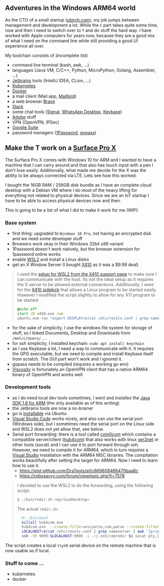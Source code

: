 ## Adventures in the Windows ARM64 world

As the CTO of a small startup ([ubirch.com](https://ubirch.com)), my job jumps between management and development a lot. While the `C` part takes quite some time, now and then I need to switch over to `T` and do stuff the hard way. I have worked with Apple computers for years now, because they are a good mix of what I need on the command line while still providing a good UI experience all over.

My toolchain consists of (incomplete list) 
- command line terminal (bash, awk, ...)
- languages (Java VM, C/C++, Python, MicroPython, Golang, Assembler, ...)
- [Jetbrains](https://jetbrains.com) tools (IntelliJ IDEA, CLion, ...)
- [Kubernetes](https://en.wikipedia.org/wiki/Kubernetes)
- [Docker](https://www.docker.com/)
- a mail client (Mail.app, [Mailbird](https://getmailbird.com/))
- a web browser [Brave](https://brave.com)
- [Slack](https://slack.com)
- some chat tools ([Signal](https://signal.org), [WhatsApp Desktop](https://www.whatsapp.com/), [Keybase](https://keybase.io))
- [Adobe](https://adobe.com) stuff
- VPN (OpenVPN, IPSec)
- [Google Suite](https://gsuite.google.com/)
- password managers ([1Password](https://1password.com), [gopass](https://github.com/gopasspw/gopass))

## Make the T work on a [Surface Pro X](https://www.microsoft.com/en-us/search/result.aspx?q=Surface+Pro+X)

The Surface Pro X comes with Windows 10 for ARM and I wanted to have a machine that I can carry around and that also has touch input with a pen I don't lose easily. Additionally, what made me decide for the X was the ability to be always connected via LTE. Lets see how this worked. 

I bought the 16GB RAM / 256GB disk bundle as I have an complete cloud desktop with a Debian VM where I do most of the heavy lifting for everything not related to physical devices. Since we are an IoT startup I have to be able to access physical devices now and then. 

This is going to be a list of what I did to make it work for me (WIP):

### Base system
- first thing: upgraded to `Windows 10 Pro`, not having an encrypted disk and we need some developer stuff
- Browsers work okay in their Windows 32bit x86 variant
- 1Password doesn't work natively, but the browser extension for 1password online works
- enable [WSL2](https://docs.microsoft.com/en-us/windows/wsl/install-win10) and install a Linux distro
- get an X Window Server (I bought [X410](https://token2shell.com/x410/) as it was a $9.99 deal)
> I used the [setup for WSL2 from the X410 support page](https://token2shell.com/howto/x410/using-x410-with-wsl2/) to make sure I can 
> communicate with the host. Its not the ideal setup as it requires the X server to be allowed external connections. Additionally, I 
> went for the [X410 sidekick](https://token2shell.com/howto/x410/xidekick/) that allows a Linux program to be started easily. However I 
> modified the script slightly to allow for any X11 program to be started:
> ```bat
> @echo off
> start /B x410.exe /wm
> ubuntu.exe run "export DISPLAY=$(cat /etc/resolv.conf | grep nameserver | awk '{print $2; exit;}'):0.0; xfsettingsd --sm-client-> disable; cd; %1
> ```
- for the sake of simplicity, I use the windows file system for storage of stuff, so I linked Documents, Desktop and Downloads from `/mnt/c/Users/...`
- for ssh simplicity, I installed keychain: `sudo apt install keychain`
- as I use Keybase a lot, I need a way to communicate with it. It requires the GPG executable, but we need to compile and install Keybase itself from scratch. The GUI part won't work and I ignored it. 
- gopass needs to be compiled (requires a working go env)
- [Viscosity](https://www.sparklabs.com/viscosity/) is fortunately an OpenVPN client that has a native ARM64 binary of OpenVPN and works well

### Development tools
- as I do need local dev tools sometimes, I went and installes the [Java SDK 1.8 for ARM](https://www.oracle.com/technetwork/java/javase/downloads/jdk8-downloads-2133151.html) (the only available as of this writing)
- the Jetbrains tools are now a no-brainer
- go is [installable](https://github.com/golang/go/wiki/Ubuntu) via Ubuntu
- [Visual Studio Code](https://code.visualstudio.com/) works nicely, and also can use the serial port (Windows side), but I sometimes need the serial port on the Linux side and WSL2 does not yet allow that, see below.
- Serial port forwarding:
   there is a tool called [com0com](http://com0com.sourceforge.net/) which contains a compatible server/client ([hub4com](https://sourceforge.net/projects/com0com/files/hub4com/)) that also works with linux [ser2net](https://sourceforge.net/projects/ser2net/) or other tools (socat) and I can use it to port forward through ssh. However, we need to compile it for ARM64, which in turn requires a [Visual Studio](https://visualstudio.microsoft.com/) installation with the ARM64 MSC libraries. The compilation works beautifully after setting the target for ARM64. Now I need to learn how to use it.
  - https://gist.github.com/DraTeots/e0c669608466470baa6c
  - https://robosavvy.com/forum/viewtopic.php?t=7578
  
> I decided to use the WSL2 to do the forwarding, using the following script:
> ```bash
> $ ./bin/redir.sh <myclouddesktop>
> ```
> 
> The actual `redir.sh`:
> ```bash
>   #! /bin/bash
>   killall hub4com.exe
>   hub4com.exe  --create-filter=escparse,com,parse --create-filter=purge,com,purge  --create-filter=pinmap,com,pinmap:"--rts=cts --dtr=dsr --break=break" --create-filter=linectl,com,lc:"--br=remote --lc=remote" --add-filters=0:com --create-filter=telnet,tcp,telnet:" --comport=server --suppress-echo=yes"  --create-filter=lsrmap,tcp,lsrmap --create-filter=pinmap,tcp,pinmap:"--cts=cts --dsr=dsr --dcd=dcd --ring=ring" --create-filter=linectl,tcp,lc:"--br=local --lc=local" --add-filters=1:tcp --octs=off --baud=115200 "COM5" --use-driver=tcp "*9999" &
>   LOCALHOST=$(cat /etc/resolv.conf | grep nameserver | awk '{print $2; exit;}')
>   ssh -tR 9999:$LOCALHOST:9999 -i .~/.ssh/comredir $1 socat pty,link=ttyV0 tcp:localhost:9999
> ```
  
  The script creates a local `ttyV0` serial device on the remote machine that is now usable as if local.
  
### Stuff to come ...

- kubernetes 
- docker
  
  
